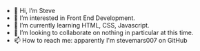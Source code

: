 - 👋 Hi, I’m Steve
- 👀 I’m interested in Front End Development.
- 🌱 I’m currently learning HTML, CSS, Javascript.
- 💞️ I’m looking to collaborate on nothing in particular at this time.
- 📫 How to reach me: apparently I'm stevemars007 on GitHub

<!---
stevemars007/stevemars007 is a ✨ special ✨ repository because its `README.md` (this file) appears on your GitHub profile.
You can click the Preview link to take a look at your changes.
--->

